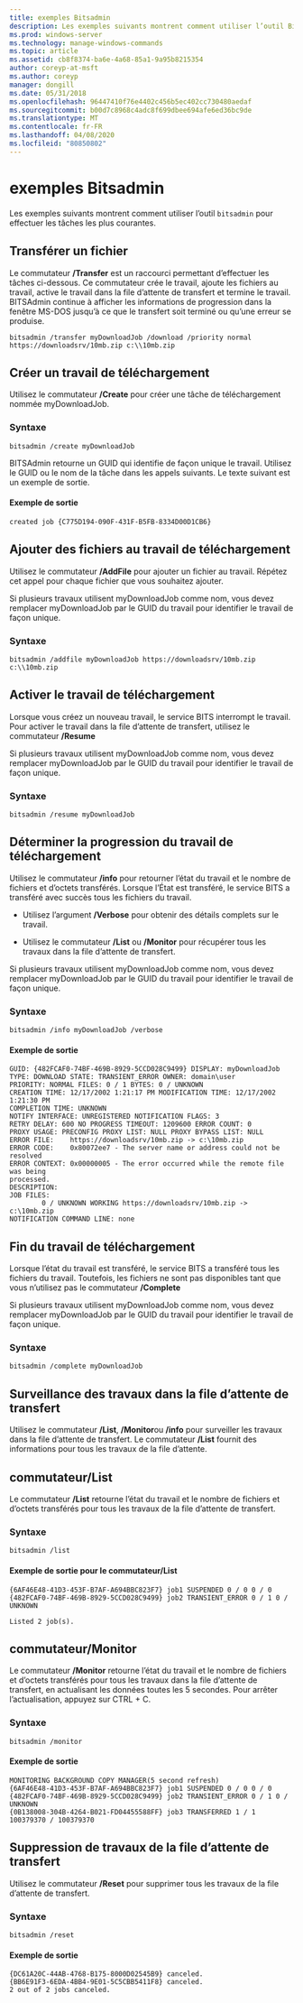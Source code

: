```yaml
---
title: exemples Bitsadmin
description: Les exemples suivants montrent comment utiliser l’outil Bitsadmin pour effectuer les tâches les plus courantes.
ms.prod: windows-server
ms.technology: manage-windows-commands
ms.topic: article
ms.assetid: cb8f8374-ba6e-4a68-85a1-9a95b8215354
author: coreyp-at-msft
ms.author: coreyp
manager: dongill
ms.date: 05/31/2018
ms.openlocfilehash: 96447410f76e4402c456b5ec402cc730480aedaf
ms.sourcegitcommit: b00d7c8968c4adc8f699dbee694afe6ed36bc9de
ms.translationtype: MT
ms.contentlocale: fr-FR
ms.lasthandoff: 04/08/2020
ms.locfileid: "80850802"
---
```

# <a name="bitsadmin-examples"></a>exemples Bitsadmin

Les exemples suivants montrent comment utiliser l’outil `bitsadmin` pour effectuer les tâches les plus courantes.

## <a name="transfer-a-file"></a>Transférer un fichier

Le commutateur **/Transfer** est un raccourci permettant d’effectuer les tâches ci-dessous. Ce commutateur crée le travail, ajoute les fichiers au travail, active le travail dans la file d’attente de transfert et termine le travail. BITSAdmin continue à afficher les informations de progression dans la fenêtre MS-DOS jusqu’à ce que le transfert soit terminé ou qu’une erreur se produise.

`bitsadmin /transfer myDownloadJob /download /priority normal https://downloadsrv/10mb.zip c:\\10mb.zip`

## <a name="create-a-download-job"></a>Créer un travail de téléchargement

Utilisez le commutateur **/Create** pour créer une tâche de téléchargement nommée myDownloadJob.

### <a name="syntax"></a>Syntaxe

```
bitsadmin /create myDownloadJob
```

BITSAdmin retourne un GUID qui identifie de façon unique le travail. Utilisez le GUID ou le nom de la tâche dans les appels suivants. Le texte suivant est un exemple de sortie.

#### <a name="sample-output"></a>Exemple de sortie

`created job {C775D194-090F-431F-B5FB-8334D00D1CB6}`

## <a name="add-files-to-the-download-job"></a>Ajouter des fichiers au travail de téléchargement

Utilisez le commutateur **/AddFile** pour ajouter un fichier au travail. Répétez cet appel pour chaque fichier que vous souhaitez ajouter.

Si plusieurs travaux utilisent myDownloadJob comme nom, vous devez remplacer myDownloadJob par le GUID du travail pour identifier le travail de façon unique.

### <a name="syntax"></a>Syntaxe

```
bitsadmin /addfile myDownloadJob https://downloadsrv/10mb.zip c:\\10mb.zip
```

## <a name="activate-the-download-job"></a>Activer le travail de téléchargement

Lorsque vous créez un nouveau travail, le service BITS interrompt le travail. Pour activer le travail dans la file d’attente de transfert, utilisez le commutateur **/Resume**

Si plusieurs travaux utilisent myDownloadJob comme nom, vous devez remplacer myDownloadJob par le GUID du travail pour identifier le travail de façon unique.

### <a name="syntax"></a>Syntaxe

`bitsadmin /resume myDownloadJob`

## <a name="determine-the-progress-of-the-download-job"></a>Déterminer la progression du travail de téléchargement

Utilisez le commutateur **/info** pour retourner l’état du travail et le nombre de fichiers et d’octets transférés. Lorsque l’État est transféré, le service BITS a transféré avec succès tous les fichiers du travail.

- Utilisez l’argument **/Verbose** pour obtenir des détails complets sur le travail.

- Utilisez le commutateur **/List** ou **/Monitor** pour récupérer tous les travaux dans la file d’attente de transfert.

Si plusieurs travaux utilisent myDownloadJob comme nom, vous devez remplacer myDownloadJob par le GUID du travail pour identifier le travail de façon unique.

### <a name="syntax"></a>Syntaxe

`bitsadmin /info myDownloadJob /verbose`

#### <a name="sample-output"></a>Exemple de sortie

```
GUID: {482FCAF0-74BF-469B-8929-5CCD028C9499} DISPLAY: myDownloadJob
TYPE: DOWNLOAD STATE: TRANSIENT_ERROR OWNER: domain\user
PRIORITY: NORMAL FILES: 0 / 1 BYTES: 0 / UNKNOWN
CREATION TIME: 12/17/2002 1:21:17 PM MODIFICATION TIME: 12/17/2002 1:21:30 PM
COMPLETION TIME: UNKNOWN
NOTIFY INTERFACE: UNREGISTERED NOTIFICATION FLAGS: 3
RETRY DELAY: 600 NO PROGRESS TIMEOUT: 1209600 ERROR COUNT: 0
PROXY USAGE: PRECONFIG PROXY LIST: NULL PROXY BYPASS LIST: NULL
ERROR FILE:    https://downloadsrv/10mb.zip -> c:\10mb.zip
ERROR CODE:    0x80072ee7 - The server name or address could not be resolved
ERROR CONTEXT: 0x00000005 - The error occurred while the remote file was being 
processed.
DESCRIPTION:
JOB FILES:
        0 / UNKNOWN WORKING https://downloadsrv/10mb.zip -> c:\10mb.zip
NOTIFICATION COMMAND LINE: none
```

## <a name="completing-the-download-job"></a>Fin du travail de téléchargement

Lorsque l’état du travail est transféré, le service BITS a transféré tous les fichiers du travail. Toutefois, les fichiers ne sont pas disponibles tant que vous n’utilisez pas le commutateur **/Complete**

Si plusieurs travaux utilisent myDownloadJob comme nom, vous devez remplacer myDownloadJob par le GUID du travail pour identifier le travail de façon unique.

### <a name="syntax"></a>Syntaxe

`bitsadmin /complete myDownloadJob`

## <a name="monitoring-jobs-in-the-transfer-queue"></a>Surveillance des travaux dans la file d’attente de transfert

Utilisez le commutateur **/List**, **/Monitor**ou **/info** pour surveiller les travaux dans la file d’attente de transfert. Le commutateur **/List** fournit des informations pour tous les travaux de la file d’attente.

## <a name="list-switch"></a>commutateur/List

Le commutateur **/List** retourne l’état du travail et le nombre de fichiers et d’octets transférés pour tous les travaux de la file d’attente de transfert.

### <a name="syntax"></a>Syntaxe

`bitsadmin /list`

#### <a name="sample-output-for-the-list-switch"></a>Exemple de sortie pour le commutateur/List

```
{6AF46E48-41D3-453F-B7AF-A694BBC823F7} job1 SUSPENDED 0 / 0 0 / 0
{482FCAF0-74BF-469B-8929-5CCD028C9499} job2 TRANSIENT_ERROR 0 / 1 0 / UNKNOWN

Listed 2 job(s).
```

## <a name="monitor-switch"></a>commutateur/Monitor

Le commutateur **/Monitor** retourne l’état du travail et le nombre de fichiers et d’octets transférés pour tous les travaux dans la file d’attente de transfert, en actualisant les données toutes les 5 secondes. Pour arrêter l’actualisation, appuyez sur CTRL + C.

### <a name="syntax"></a>Syntaxe

`bitsadmin /monitor`

#### <a name="sample-output"></a>Exemple de sortie

```
MONITORING BACKGROUND COPY MANAGER(5 second refresh)
{6AF46E48-41D3-453F-B7AF-A694BBC823F7} job1 SUSPENDED 0 / 0 0 / 0
{482FCAF0-74BF-469B-8929-5CCD028C9499} job2 TRANSIENT_ERROR 0 / 1 0 / UNKNOWN
{0B138008-304B-4264-B021-FD04455588FF} job3 TRANSFERRED 1 / 1 100379370 / 100379370
```

## <a name="deleting-jobs-from-the-transfer-queue"></a>Suppression de travaux de la file d’attente de transfert

Utilisez le commutateur **/Reset** pour supprimer tous les travaux de la file d’attente de transfert.

### <a name="syntax"></a>Syntaxe

`bitsadmin /reset`

#### <a name="sample-output"></a>Exemple de sortie

```
{DC61A20C-44AB-4768-B175-8000D02545B9} canceled.
{BB6E91F3-6EDA-4BB4-9E01-5C5CBB5411F8} canceled.
2 out of 2 jobs canceled.
```
